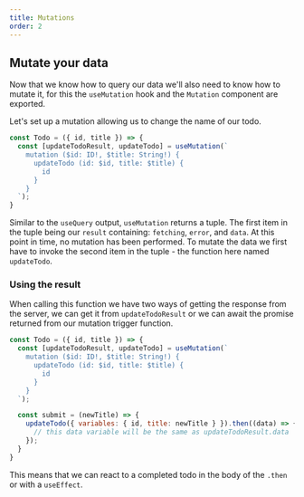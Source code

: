 ```yaml
---
title: Mutations
order: 2
---
```


## Mutate your data

Now that we know how to query our data we'll also need to know
how to mutate it, for this the `useMutation` hook and the `Mutation`
component are exported.

Let's set up a mutation allowing us to change the name of our todo.

```jsx
const Todo = ({ id, title }) => {
  const [updateTodoResult, updateTodo] = useMutation(`
    mutation ($id: ID!, $title: String!) {
      updateTodo (id: $id, title: $title) {
        id
      }
    }
  `);
}
```

Similar to the `useQuery` output, `useMutation` returns a tuple. The first item in the tuple being our `result`
containing: `fetching`, `error`, and `data`. At this point in time, no mutation has been performed.
To mutate the data we first have to invoke the second item in the tuple - the function here named `updateTodo`.

### Using the result

When calling this function we have two ways of getting the response from the server,
we can get it from `updateTodoResult` or we can await the promise returned from our mutation trigger function.

```jsx
const Todo = ({ id, title }) => {
  const [updateTodoResult, updateTodo] = useMutation(`
    mutation ($id: ID!, $title: String!) {
      updateTodo (id: $id, title: $title) {
        id
      }
    }
  `);

  const submit = (newTitle) => {
    updateTodo({ variables: { id, title: newTitle } }).then((data) => {
      // this data variable will be the same as updateTodoResult.data
    });
  }
}
```

This means that we can react to a completed todo in the body of the `.then` or
with a `useEffect`.
